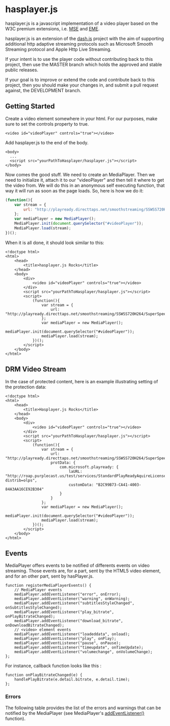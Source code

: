 # hasplayer.js

hasplayer.js is a javascript implementation of a video player based on the W3C premium extensions, i.e. [MSE](https://dvcs.w3.org/hg/html-media/raw-file/tip/media-source/media-source.html) and [EME](https://dvcs.w3.org/hg/html-media/raw-file/tip/encrypted-media/encrypted-media.html).

hasplayer.js is an extension of the [dash.js](https://github.com/Dash-Industry-Forum/dash.js) project with the aim of supporting additional http adaptive streaming protocols such as Microsoft Smooth Streaming protocol and Apple Http Live Streaming.

If your intent is to use the player code without contributing back to this project, then use the MASTER branch which holds the approved and stable public releases.

If your goal is to improve or extend the code and contribute back to this project, then you should make your changes in, and submit a pull request against, the DEVELOPMENT branch. 

## Getting Started

Create a video element somewhere in your html. For our purposes, make sure to set the controls property to true.
```
<video id="videoPlayer" controls="true"></video>
```

Add hasplayer.js to the end of the body.
```
<body>
  ...
  <script src="yourPathToHasplayer/hasplayer.js"></script>
</body>
```

Now comes the good stuff. We need to create an MediaPlayer. Then we need to initialize it, attach it to our "videoPlayer" and then tell it where to get the video from. We will do this in an anonymous self executing function, that way it will run as soon as the page loads. So, here is how we do it:
``` js
(function(){
    var stream = {
        url: "http://playready.directtaps.net/smoothstreaming/SSWSS720H264/SuperSpeedway_720.ism/Manifest"
    };
    var mediaPlayer = new MediaPlayer();
    MediaPlayer.init(document.querySelector("#videoPlayer"));
    MediaPlayer.load(stream);
})();
```

When it is all done, it should look similar to this:
```
<!doctype html>
<html>
    <head>
        <title>hasplayer.js Rocks</title>
    </head>
    <body>
        <div>
            <video id="videoPlayer" controls="true"></video>
        </div>
        <script src="yourPathToHasplayer/hasplayer.js"></script>
        <script>
            (function(){
                var stream = {
                    url: "http://playready.directtaps.net/smoothstreaming/SSWSS720H264/SuperSpeedway_720.ism/Manifest"
                };
                var mediaPlayer = new MediaPlayer();
                mediaPlayer.init(document.querySelector("#videoPlayer"));
                mediaPlayer.load(stream);
            })();
        </script>
    </body>
</html>
```
## DRM Video Stream
In the case of protected content, here is an example illustrating setting of the protection data:
```
<!doctype html>
<html>
    <head>
        <title>Hasplayer.js Rocks</title>
    </head>
    <body>
        <div>
            <video id="videoPlayer" controls="true"></video>
        </div>
        <script src="yourPathToHasplayer/hasplayer.js"></script>
        <script>
            (function(){
                var stream = {
                    url: "http://playready.directtaps.net/smoothstreaming/SSWSS720H264/SuperSpeedway_720.ism/Manifest",
                    protData: {
                        com.microsoft.playready: {
                            laURL: "http://roap.purplecast.us/test/services/StandardPlayReadyAquireLicenseByContent.cfm?distrib=olps",
                            customData: "B2C99B73-CA41-4003-84A3AA16CE92B304"
                        }
                    }
                };
                var mediaPlayer = new MediaPlayer();
                mediaPlayer.init(document.querySelector("#videoPlayer"));
                mediaPlayer.load(stream);
            })();
        </script>
    </body>
</html>
```
## Events

MediaPlayer offers events to be notified of differents events on video streaming. Those events are, for a part, sent by the HTML5 video element, and for an other part, sent by hasPlayer.js.
 
```
function registerMediaPlayerEvents() {
    // MediaPlayer events
    mediaPlayer.addEventListener("error", onError);
    mediaPlayer.addEventListener("warning", onWarning);
    mediaPlayer.addEventListener("subtitlesStyleChanged", onSubtitlesStyleChanged);
    mediaPlayer.addEventListener("play_bitrate", onPlayBitrateChanged);
    mediaPlayer.addEventListener("download_bitrate", onDownloadBitrateChanged);
    // <video> element events
    mediaPlayer.addEventListener("loadeddata", onload);
    mediaPlayer.addEventListener("play", onPlay);
    mediaPlayer.addEventListener("pause", onPause);
    mediaPlayer.addEventListener("timeupdate", onTimeUpdate);
    mediaPlayer.addEventListener("volumechange", onVolumeChange);
};
```
For instance, callback function looks like this :
```
function onPlayBitrateChanged(e) {
    handlePlayBitrate(e.detail.bitrate, e.detail.time);
};
```

### Errors

The following table provides the list of the errors and warnings that can be notified by the MediaPlayer (see MediaPlayer's [addEventListener()](MediaPlayer.html#addEventListener) function).

<!-- build:ERRORS_TABLE -->
<!-- endbuild -->


